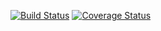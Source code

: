 [![Build Status](https://travis-ci.org/vngrs/tcp-async.png?branch=master)](https://travis-ci.org/vngrs/tcp-async)
[![Coverage Status](https://coveralls.io/repos/vngrs/tcp-async/badge.png?branch=master)](https://coveralls.io/r/vngrs/tcp-async?branch=master)

